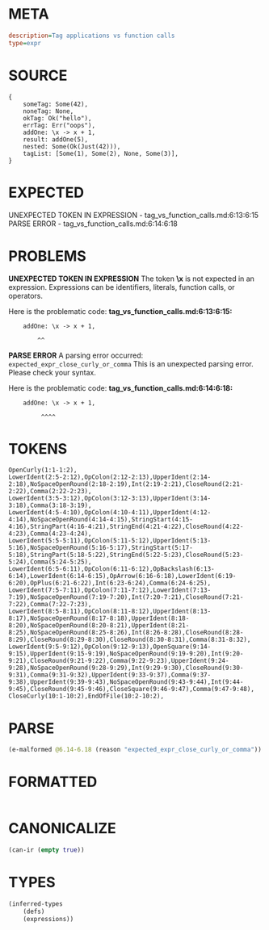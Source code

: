 # META
~~~ini
description=Tag applications vs function calls
type=expr
~~~
# SOURCE
~~~roc
{
    someTag: Some(42),
    noneTag: None,
    okTag: Ok("hello"),
    errTag: Err("oops"),
    addOne: \x -> x + 1,
    result: addOne(5),
    nested: Some(Ok(Just(42))),
    tagList: [Some(1), Some(2), None, Some(3)],
}
~~~
# EXPECTED
UNEXPECTED TOKEN IN EXPRESSION - tag_vs_function_calls.md:6:13:6:15
PARSE ERROR - tag_vs_function_calls.md:6:14:6:18
# PROBLEMS
**UNEXPECTED TOKEN IN EXPRESSION**
The token **\x** is not expected in an expression.
Expressions can be identifiers, literals, function calls, or operators.

Here is the problematic code:
**tag_vs_function_calls.md:6:13:6:15:**
```roc
    addOne: \x -> x + 1,
```
            ^^


**PARSE ERROR**
A parsing error occurred: `expected_expr_close_curly_or_comma`
This is an unexpected parsing error. Please check your syntax.

Here is the problematic code:
**tag_vs_function_calls.md:6:14:6:18:**
```roc
    addOne: \x -> x + 1,
```
             ^^^^


# TOKENS
~~~zig
OpenCurly(1:1-1:2),
LowerIdent(2:5-2:12),OpColon(2:12-2:13),UpperIdent(2:14-2:18),NoSpaceOpenRound(2:18-2:19),Int(2:19-2:21),CloseRound(2:21-2:22),Comma(2:22-2:23),
LowerIdent(3:5-3:12),OpColon(3:12-3:13),UpperIdent(3:14-3:18),Comma(3:18-3:19),
LowerIdent(4:5-4:10),OpColon(4:10-4:11),UpperIdent(4:12-4:14),NoSpaceOpenRound(4:14-4:15),StringStart(4:15-4:16),StringPart(4:16-4:21),StringEnd(4:21-4:22),CloseRound(4:22-4:23),Comma(4:23-4:24),
LowerIdent(5:5-5:11),OpColon(5:11-5:12),UpperIdent(5:13-5:16),NoSpaceOpenRound(5:16-5:17),StringStart(5:17-5:18),StringPart(5:18-5:22),StringEnd(5:22-5:23),CloseRound(5:23-5:24),Comma(5:24-5:25),
LowerIdent(6:5-6:11),OpColon(6:11-6:12),OpBackslash(6:13-6:14),LowerIdent(6:14-6:15),OpArrow(6:16-6:18),LowerIdent(6:19-6:20),OpPlus(6:21-6:22),Int(6:23-6:24),Comma(6:24-6:25),
LowerIdent(7:5-7:11),OpColon(7:11-7:12),LowerIdent(7:13-7:19),NoSpaceOpenRound(7:19-7:20),Int(7:20-7:21),CloseRound(7:21-7:22),Comma(7:22-7:23),
LowerIdent(8:5-8:11),OpColon(8:11-8:12),UpperIdent(8:13-8:17),NoSpaceOpenRound(8:17-8:18),UpperIdent(8:18-8:20),NoSpaceOpenRound(8:20-8:21),UpperIdent(8:21-8:25),NoSpaceOpenRound(8:25-8:26),Int(8:26-8:28),CloseRound(8:28-8:29),CloseRound(8:29-8:30),CloseRound(8:30-8:31),Comma(8:31-8:32),
LowerIdent(9:5-9:12),OpColon(9:12-9:13),OpenSquare(9:14-9:15),UpperIdent(9:15-9:19),NoSpaceOpenRound(9:19-9:20),Int(9:20-9:21),CloseRound(9:21-9:22),Comma(9:22-9:23),UpperIdent(9:24-9:28),NoSpaceOpenRound(9:28-9:29),Int(9:29-9:30),CloseRound(9:30-9:31),Comma(9:31-9:32),UpperIdent(9:33-9:37),Comma(9:37-9:38),UpperIdent(9:39-9:43),NoSpaceOpenRound(9:43-9:44),Int(9:44-9:45),CloseRound(9:45-9:46),CloseSquare(9:46-9:47),Comma(9:47-9:48),
CloseCurly(10:1-10:2),EndOfFile(10:2-10:2),
~~~
# PARSE
~~~clojure
(e-malformed @6.14-6.18 (reason "expected_expr_close_curly_or_comma"))
~~~
# FORMATTED
~~~roc

~~~
# CANONICALIZE
~~~clojure
(can-ir (empty true))
~~~
# TYPES
~~~clojure
(inferred-types
	(defs)
	(expressions))
~~~

